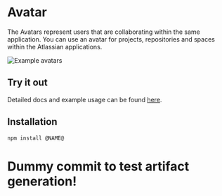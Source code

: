 # Avatar

The Avatars represent users that are collaborating within the same application. You can use an avatar for projects, repositories and spaces within the Atlassian applications.

![Example avatars](https://i.imgur.com/77JxBkf.png)

## Try it out

Detailed docs and example usage can be found [here](https://aui-cdn.atlassian.com/atlaskit/stories/@NAME@/@VERSION@/).

## Installation

```sh
npm install @NAME@
```

# Dummy commit to test artifact generation!